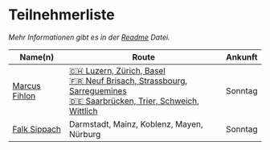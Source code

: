 # Teilnehmerliste

*Mehr Informationen gibt es in der [Readme](README.md) Datei.*

| Name(n) | Route | Ankunft |
| ------- | ----- | ------- |
| [Marcus Fihlon](https://fosstodon.org/@McPringle) | [🇨🇭 Luzern, Zürich, Basel<br/>🇫🇷 Neuf Brisach, Strassbourg, Sarreguemines<br/>🇩🇪 Saarbrücken, Trier, Schweich, Wittlich](https://www.komoot.com/tour/1980778498/zoom) | Sonntag |
| [Falk Sippach](https://ijug.social/@sippsack) | Darmstadt, Mainz, Koblenz, Mayen, Nürburg | Sonntag |
